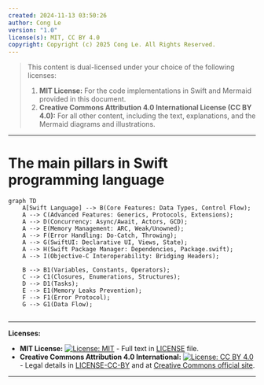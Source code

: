 ```yaml
---
created: 2024-11-13 03:50:26
author: Cong Le
version: "1.0"
license(s): MIT, CC BY 4.0
copyright: Copyright (c) 2025 Cong Le. All Rights Reserved.
---
```



> This content is dual-licensed under your choice of the following licenses:
> 1.  **MIT License:** For the code implementations in Swift and Mermaid provided in this document.
> 2.  **Creative Commons Attribution 4.0 International License (CC BY 4.0):** For all other content, including the text, explanations, and the Mermaid diagrams and illustrations.

---

# The main pillars in Swift programming language
 
```mermaid
graph TD
    A[Swift Language] --> B(Core Features: Data Types, Control Flow);
    A --> C(Advanced Features: Generics, Protocols, Extensions);
    A --> D(Concurrency: Async/Await, Actors, GCD);
    A --> E(Memory Management: ARC, Weak/Unowned);
    A --> F(Error Handling: Do-Catch, Throwing);
    A --> G(SwiftUI: Declarative UI, Views, State);
    A --> H(Swift Package Manager: Dependencies, Package.swift);
    A --> I(Objective-C Interoperability: Bridging Headers);

    B --> B1(Variables, Constants, Operators);
    C --> C1(Closures, Enumerations, Structures);
    D --> D1(Tasks);
    E --> E1(Memory Leaks Prevention);
    F --> F1(Error Protocol);
    G --> G1(Data Flow);


```


---
**Licenses:**

- **MIT License:**  [![License: MIT](https://img.shields.io/badge/License-MIT-yellow.svg)](LICENSE) - Full text in [LICENSE](LICENSE) file.
- **Creative Commons Attribution 4.0 International:** [![License: CC BY 4.0](https://licensebuttons.net/l/by/4.0/88x31.png)](LICENSE-CC-BY) - Legal details in [LICENSE-CC-BY](LICENSE-CC-BY) and at [Creative Commons official site](http://creativecommons.org/licenses/by/4.0/).

---